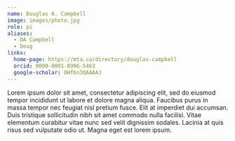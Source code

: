 ```yaml
---
name: Douglas A. Campbell
image: images/photo.jpg
role: pi
aliases:
  - DA Campbell
  - Doug
links:
  home-page: https://mta.ca/directory/douglas-campbell
  orcid: 0000-0001-8996-5463
  google-scholar: OHfbn3QAAAAJ
---
```


Lorem ipsum dolor sit amet, consectetur adipiscing elit, sed do eiusmod tempor incididunt ut labore et dolore magna aliqua.
Faucibus purus in massa tempor nec feugiat nisl pretium fusce.
Elit at imperdiet dui accumsan.
Duis tristique sollicitudin nibh sit amet commodo nulla facilisi.
Vitae elementum curabitur vitae nunc sed velit dignissim sodales.
Lacinia at quis risus sed vulputate odio ut.
Magna eget est lorem ipsum.
